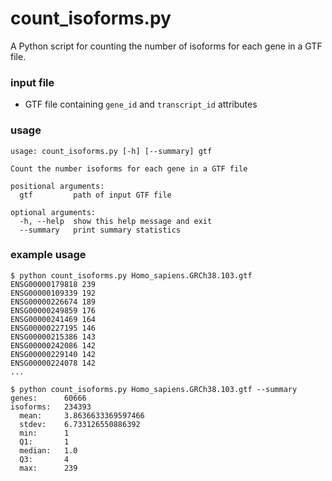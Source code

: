 # count_isoforms.py

A Python script for counting the number of isoforms for each gene in a GTF file.

### input file

* GTF file containing `gene_id` and `transcript_id` attributes

### usage

```
usage: count_isoforms.py [-h] [--summary] gtf

Count the number isoforms for each gene in a GTF file

positional arguments:
  gtf         path of input GTF file

optional arguments:
  -h, --help  show this help message and exit
  --summary   print summary statistics
```

### example usage

```
$ python count_isoforms.py Homo_sapiens.GRCh38.103.gtf
ENSG00000179818	239
ENSG00000109339	192
ENSG00000226674	189
ENSG00000249859	176
ENSG00000241469	164
ENSG00000227195	146
ENSG00000215386	143
ENSG00000242086	142
ENSG00000229140	142
ENSG00000224078	142
...
```

```
$ python count_isoforms.py Homo_sapiens.GRCh38.103.gtf --summary
genes:   	60666
isoforms:	234393
  mean:  	3.8636633369597466
  stdev: 	6.733126550886392
  min:   	1
  Q1:    	1
  median:	1.0
  Q3:    	4
  max:   	239
```
